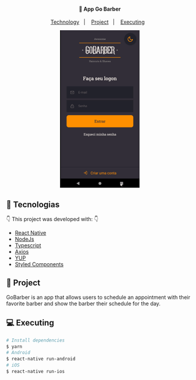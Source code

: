 <h4 align="center">
  🚀 App Go Barber
</h4>

<p align="center">
  <a href="#-technology">Technology</a>&nbsp;&nbsp;&nbsp;|&nbsp;&nbsp;&nbsp;
  <a href="#-project">Project</a>&nbsp;&nbsp;&nbsp;|&nbsp;&nbsp;&nbsp;
  <a href="#-executing">Executing</a>&nbsp;&nbsp;&nbsp;
</p>

<p align="center">
  <img alt="Go Barber" src="./.github/AppGobarber.gif" height="425" />
</p>

## :rocket: Tecnologias

:point_down: This project was developed with: :point_down:

-  [React Native](https://reactnative.dev/)
-  [NodeJs](https://nodejs.org/en)
-  [Typescript](https://www.typescriptlang.org/)
-  [Axios](https://github.com/axios/axios)
-  [YUP](https://github.com/jquense/yup)
-  [Styled Components](https://styled-components.com/)

## 🔖 Project

GoBarber is an app that allows users to schedule an appointment with their favorite barber and show the barber their schedule for the day.

## 💻 Executing

```bash
# Install dependencies
$ yarn
# Android
$ react-native run-android
# iOS
$ react-native run-ios
```
